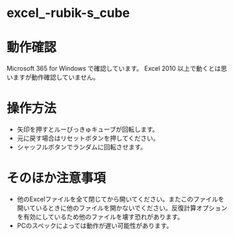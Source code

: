 # excel_-rubik-s_cube

# 動作確認
Microsoft 365 for Windows で確認しています。
Excel 2010 以上で動くとは思いますが動作確認していません。


# 操作方法
- 矢印を押すとルーびっきゅキューブが回転します。
- 元に戻す場合はリセットボタンを押してください。
- シャッフルボタンでランダムに回転させます。


# そのほか注意事項
- 他のExcelファイルを全て閉じてから開いてください。またこのファイルを開いているときに他のファイルを開かないでください。反復計算オプションを有効にしているため他のファイルを壊す恐れがあります。
- PCのスペックによっては動作が遅い可能性があります。
